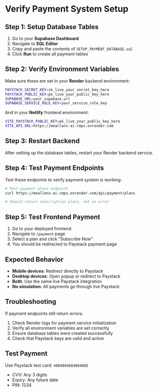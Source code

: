# Verify Payment System Setup

## Step 1: Setup Database Tables

1. Go to your **Supabase Dashboard**
2. Navigate to **SQL Editor**
3. Copy and paste the contents of `SETUP_PAYMENT_DATABASE.sql`
4. Click **Run** to create all payment tables

## Step 2: Verify Environment Variables

Make sure these are set in your **Render** backend environment:

```bash
PAYSTACK_SECRET_KEY=sk_live_your_secret_key_here
PAYSTACK_PUBLIC_KEY=pk_live_your_public_key_here
SUPABASE_URL=your_supabase_url
SUPABASE_SERVICE_ROLE_KEY=your_service_role_key
```

And in your **Netlify** frontend environment:

```bash
VITE_PAYSTACK_PUBLIC_KEY=pk_live_your_public_key_here
VITE_API_URL=https://meallens-ai-cmps.onrender.com
```

## Step 3: Restart Backend

After setting up the database tables, restart your Render backend service.

## Step 4: Test Payment Endpoints

Test these endpoints to verify payment system is working:

```bash
# Test payment plans endpoint
curl https://meallens-ai-cmps.onrender.com/api/payment/plans

# Should return subscription plans, not an error
```

## Step 5: Test Frontend Payment

1. Go to your deployed frontend
2. Navigate to `/payment` page
3. Select a plan and click "Subscribe Now"
4. You should be redirected to Paystack payment page

## Expected Behavior

- **Mobile devices**: Redirect directly to Paystack
- **Desktop devices**: Open popup or redirect to Paystack
- **Both**: Use the same live Paystack integration
- **No simulation**: All payments go through live Paystack

## Troubleshooting

If payment endpoints still return errors:

1. Check Render logs for payment service initialization
2. Verify all environment variables are set correctly
3. Ensure database tables were created successfully
4. Check that Paystack keys are valid and active

## Test Payment

Use Paystack test card: `4084084084084085`
- CVV: Any 3 digits
- Expiry: Any future date
- PIN: 1234